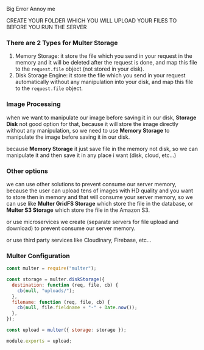 Big Error Annoy me

CREATE YOUR FOLDER WHICH YOU WILL UPLOAD YOUR FILES TO BEFORE YOU RUN THE SERVER

### There are 2 Types for Multer Storage

1. Memory Storage: it store the file which you send in your request in the memory and it will be deleted after the request is done, and map this file to the `request.file` object (not stored in your disk).
2. Disk Storage Engine: it store the file which you send in your request automatically without any manipulation into your disk, and map this file to the `request.file` object.

### Image Processing

when we want to manipulate our image before saving it in our disk, **Storage Disk** not good option for that, because it will store the image directly without any manipulation, so we need to use **Memory Storage** to manipulate the image before saving it in our disk.

because **Memory Storage** it just save file in the memory not disk, so we can manipulate it and then save it in any place i want (disk, cloud, etc...)

### Other options

we can use other solutions to prevent consume our server memory, because the user can upload tens of images with HD quality and you want to store then in memory and that will consume your server memory, so we can use like **Multer GridFS Storage** which store the file in the database, or **Multer S3 Storage** which store the file in the Amazon S3.

or use microservices we create (separate servers for file upload and download) to prevent consume our server memory.

or use third party services like Cloudinary, Firebase, etc...

### Multer Configuration

```javascript
const multer = require("multer");

const storage = multer.diskStorage({
  destination: function (req, file, cb) {
    cb(null, "uploads/");
  },
  filename: function (req, file, cb) {
    cb(null, file.fieldname + "-" + Date.now());
  },
});

const upload = multer({ storage: storage });

module.exports = upload;
```
